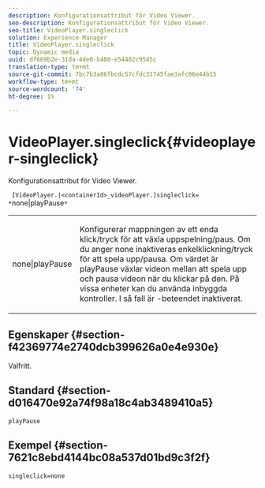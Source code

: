 ```yaml
---
description: Konfigurationsattribut för Video Viewer.
seo-description: Konfigurationsattribut för Video Viewer.
seo-title: VideoPlayer.singleclick
solution: Experience Manager
title: VideoPlayer.singleclick
topic: Dynamic media
uuid: df669b2e-31da-4de0-b480-e54402c9545c
translation-type: tm+mt
source-git-commit: 7bc7b3a86fbcdc57cfdc31745fae3afc06e44b15
workflow-type: tm+mt
source-wordcount: '74'
ht-degree: 1%

---
```



# VideoPlayer.singleclick{#videoplayer-singleclick}

Konfigurationsattribut för Video Viewer.

` [VideoPlayer.|<containerId>_videoPlayer.]singleclick= *`none|playPause`*`

<table id="table_C616483932C2482CA9794DDD7313FD7C"> 
 <tbody> 
  <tr> 
   <td colname="col1"> <p> <span class="codeph"> <span class="varname"> none|playPause</span> </span> </p> </td> 
   <td colname="col2"> <p> Konfigurerar mappningen av ett enda klick/tryck för att växla uppspelning/paus. Om du anger <span class="codeph"> none</span> inaktiveras enkelklickning/tryck för att spela upp/pausa. Om värdet är <span class="codeph"> playPause</span> växlar videon mellan att spela upp och pausa videon när du klickar på den. På vissa enheter kan du använda inbyggda kontroller. I så fall är <span class="codeph">-beteendet </span> inaktiverat. </p> </td> 
  </tr> 
 </tbody> 
</table>

## Egenskaper {#section-f42369774e2740dcb399626a0e4e930e}

Valfritt.

## Standard {#section-d016470e92a74f98a18c4ab3489410a5}

`playPause`

## Exempel {#section-7621c8ebd4144bc08a537d01bd9c3f2f}

```
singleclick=none
```


